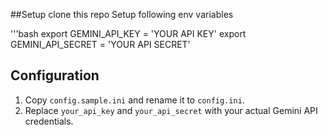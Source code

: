 
##Setup
clone this repo
Setup following env variables

'''bash
export GEMINI_API_KEY = 'YOUR API KEY'
export GEMINI_API_SECRET = 'YOUR API SECRET'



## Configuration

1. Copy `config.sample.ini` and rename it to `config.ini`.
2. Replace `your_api_key` and `your_api_secret` with your actual Gemini API credentials.


